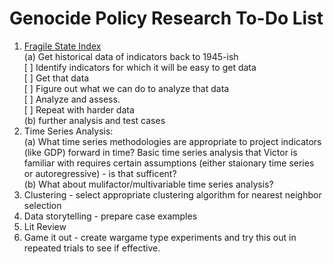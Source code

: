 # Genocide Policy Research To-Do List
1. [Fragile State Index](https://fragilestatesindex.org/) <br>
    (a) Get historical data of indicators back to 1945-ish <br>
    [ ] Identify indicators for which it will be easy to get data <br>
    [ ] Get that data <br>
    [ ] Figure out what we can do to analyze that data <br>
    [ ] Analyze and assess. <br>
    [ ] Repeat with harder data <br>
    (b) further analysis and test cases
2. Time Series Analysis: <br>
    (a) What time series methodologies are appropriate to project indicators (like GDP) forward in time? Basic time series analysis that Victor is familiar with requires certain assumptions (either staionary time series or autoregressive) - is that sufficent? <br>
    (b) What about mulifactor/multivariable time series analysis?
3.  Clustering - select appropriate clustering algorithm for nearest neighbor selection <br>
4. Data storytelling - prepare case examples
5. Lit Review
6. Game it out - create wargame type experiments and try this out in repeated trials to see if effective. 
